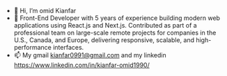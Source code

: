 - 👋 Hi, I’m omid Kianfar
- 🌱 Front-End Developer with 5 years of experience building modern web applications using React.js and Next.js. Contributed as part of a professional team on large-scale remote projects for companies in the U.S., Canada, and Europe, delivering responsive, scalable, and high-performance interfaces.
- 📫 My gmail kianfar0991@gmail.com and my linkedin https://www.linkedin.com/in/kianfar-omid1990/


